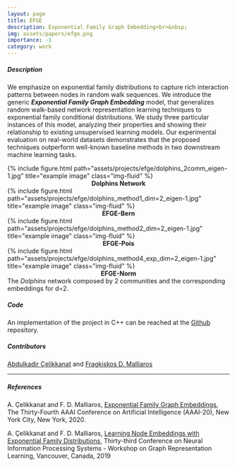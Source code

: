 ```yaml
---
layout: page
title: EFGE
description: Exponential Family Graph Embedding<br>&nbsp;
img: assets/papers/efge.png
importance: -1
category: work
---
```


##### **Description**
We emphasize on exponential family distributions to capture rich interaction patterns between nodes in random walk sequences. We introduce the generic ***Exponential Family Graph Embedding*** model, that generalizes random walk-based network representation learning techniques to exponential family conditional distributions. We study three particular instances of this model, analyzing their properties and showing their relationship to existing unsupervised learning models. Our experimental evaluation on real-world datasets demonstrates that the proposed techniques outperform well-known baseline methods in two downstream machine learning tasks.

<div class="row row-no-gutters">
    <div class="col-sm-6 mt-3">
        {% include figure.html path="assets/projects/efge/dolphins_2comm_eigen-1.jpg" title="example image" class="img-fluid" %}
        <div style="text-align:center; font-weight:bolder;">Dolphins Network</div>
    </div>
    <div class="col-sm-6 mt-3">
        {% include figure.html path="assets/projects/efge/dolphins_method1_dim=2_eigen-1.jpg" title="example image" class="img-fluid" %}
        <div style="text-align:center; font-weight:bolder;">EFGE-Bern</div>
    </div>
</div>
<div class="row row-no-gutters">
    <div class="col-sm-6 mt-3">
        {% include figure.html path="assets/projects/efge/dolphins_method2_dim=2_eigen-1.jpg" title="example image" class="img-fluid" %}
        <div style="text-align:center; font-weight:bolder;">EFGE-Pois</div>
    </div>
    <div class="col-sm-6 mt-3">
        {% include figure.html path="assets/projects/efge/dolphins_method4_exp_dim=2_eigen-1.jpg" title="example image" class="img-fluid" %}
        <div style="text-align:center; font-weight:bolder;">EFGE-Norm</div>
    </div>
</div>
<div class="caption">
The <i>Dolphins</i> network composed by 2 communities and the corresponding embeddings for d=2.
</div>


##### **Code**
An implementation of the project in C++ can be reached at the [Github](https://github.com/abdcelikkanat/EFGE) repository.

##### **Contributors**
[Abdulkadir Çelikkanat](http://abdcelikkanat.github.io/) and [Fragkiskos D. Malliaros](http://fragkiskos.me)

---
##### **References**
A. Çelikkanat and F. D. Malliaros, [Exponential Family Graph Embeddings](https://arxiv.org/pdf/1911.09007.pdf), The Thirty-Fourth AAAI Conference on Artificial Intelligence (AAAI-20), New York City, New York, 2020.


A. Çelikkanat and F. D. Malliaros, [Learning Node Embeddings with Exponential Family Distributions](../../assets/pdf/learning_node_embeddings_with_exponential_family_distributions.pdf), Thirty-third Conference on Neural Information Processing Systems - Workshop on Graph Representation Learning, Vancouver, Canada, 2019